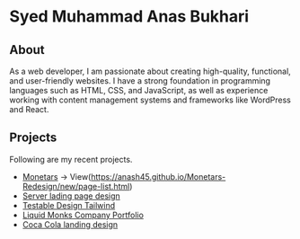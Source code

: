 # Syed Muhammad Anas Bukhari
## About
As a web developer, I am passionate about creating high-quality, functional, and user-friendly websites. I have a strong foundation in programming languages such as HTML, CSS, and JavaScript, as well as experience working with content management systems and frameworks like WordPress and React.

## Projects
Following are my recent projects.

- [Monetars](https://github.com/Anash45/Monetars-Redesign) -> View(https://anash45.github.io/Monetars-Redesign/new/page-list.html)
- [Server lading page design](https://anash45.github.io/Server-landing-page/)
- [Testable Design Tailwind](https://anash45.github.io/tailwind-testable-design/)
- [Liquid Monks Company Portfolio](https://anash45.github.io/liquid-monks/)
- [Coca Cola landing design](https://anash45.github.io/coca-cola-homepage-design/)
